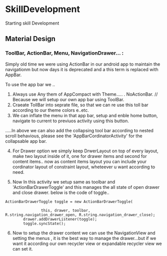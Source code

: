 # SkillDevelopment
Starting skill Development
## Material Design 
### ToolBar, ActionBar, Menu, NavigationDrawer... :
Simply old time we were using ActionBar in our android app to maintain the navigationm but now days it is deprecated and a this term is replaced with AppBar.

To use the app bar we ..
1) Always use Any them of AppCompact with Theme..... . NoActionBar. // Because we will setup our own app bar using ToolBar.
2) Craeate TollBar into seprate file, so that we can re use this toll bar according to our theme colors e..etc.
3) We can inflate the menu in that app bar, setup and enble home button, navigate to current to previuos activity using this button.

.....In above we can also add the collapsing tool bar according to nested scroll behavious, please see the 'AppBarCordinatorActivity' for the collapsable app bar.

4) For Drawer option we simply keep DrwerLayout on top of every layout, make two layout inside of it, one for drawer items and second for content items.. now as content items layout you can include your cordinator layout of constraint layout, wheteever u want according to need.

5) Now In this activity we setup same as toolbar and 'ActionBarDrawerToggle' and this manages the all state of open drawer and close drawer. below is the code of toggle..

```
ActionBarDrawerToggle toggle = new ActionBarDrawerToggle(

                this, drawer, toolbar, R.string.navigation_drawer_open, R.string.navigation_drawer_close);
        drawer.addDrawerListener(toggle);
        toggle.syncState(); 
```

6) Now to setup the drawer content we can use the NavigationView and setting the menus , it is the best way to manage the drawer...but if we want it according our own recycler view or expandable recycler view we can set it.

